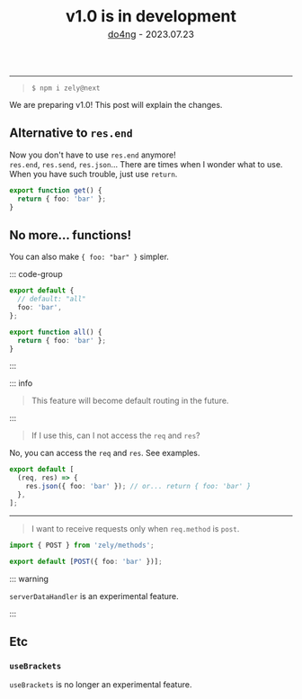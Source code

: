 <center>
<div style="margin-bottom: 4rem;">
  <h1 style="margin: 5px">
    v1.0 is in development
  </h1>
  <div style="font-size: 1.025rem;">
    <a href="https://do4ng.vercel.app">do4ng</a> - 2023.07.23
  </div>
</div>
  
</center>

---

> ```
> $ npm i zely@next
> ```

We are preparing v1.0! This post will explain the changes.

## Alternative to `res.end`

Now you don't have to use `res.end` anymore!  
`res.end`, `res.send`, `res.json`... There are times when I wonder what to use. When you have such trouble, just use `return`.

```ts
export function get() {
  return { foo: 'bar' };
}
```

## No more... functions!

You can also make `{ foo: "bar" }` simpler.

::: code-group

```ts [Before]
export default {
  // default: "all"
  foo: 'bar',
};
```

```ts [After]
export function all() {
  return { foo: 'bar' };
}
```

:::

::: info

> This feature will become default routing in the future.

:::

> If I use this, can I not access the `req` and `res`?

No, you can access the `req` and `res`. See examples.

```ts
export default [
  (req, res) => {
    res.json({ foo: 'bar' }); // or... return { foo: 'bar' }
  },
];
```

---

> I want to receive requests only when `req.method` is `post`.

```ts
import { POST } from 'zely/methods';

export default [POST({ foo: 'bar' })];
```

::: warning

`serverDataHandler` is an experimental feature.

:::

## Etc

### `useBrackets`

`useBrackets` is no longer an experimental feature.
